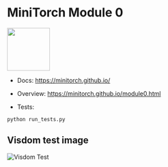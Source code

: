 # MiniTorch Module 0  

<img src="https://minitorch.github.io/_images/match.png" width="100px">

* Docs: https://minitorch.github.io/

* Overview: https://minitorch.github.io/module0.html

* Tests:

```
python run_tests.py
```

## Visdom test image
![Visdom Test](./visdom_image.jpg?raw=true "Visdom test")
